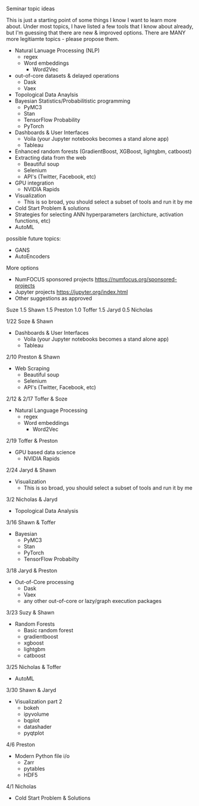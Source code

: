 Seminar topic ideas

This is just a starting point of some things I know I want to learn more about.  Under most topics, I have listed a few tools that I know about already, but I'm guessing that there are new & improved options.  There are MANY more legitiamte topics - please propose them.


- Natural Lanuage Processing (NLP)
  - regex
  - Word embeddings
    - Word2Vec
- out-of-core datasets & delayed operations
  - Dask
  - Vaex
- Topological Data Anaylsis
- Bayesian Statistics/Probabilitistic programming
  - PyMC3
  - Stan
  - TensorFlow Probability
  - PyTorch
- Dashboards & User Interfaces
  - Voila (your Jupyter notebooks becomes a stand alone app)
  - Tableau
- Enhanced random forests (GradientBoost, XGBoost, lightgbm, catboost)
- Extracting data from the web
  - Beautiful soup
  - Selenium
  - API's (Twitter, Facebook, etc)
- GPU integration
  - NVIDIA Rapids
- Visualization
  - This is so broad, you should select a subset of tools and run it by me
- Cold Start Problem & solutions
- Strategies for selecting ANN hyperparameters (archicture, activation functions, etc)
- AutoML
  
  
possible future topics:
- GANS
- AutoEncoders


More options
- NumFOCUS sponsored projects https://numfocus.org/sponsored-projects
- Jupyter projects https://jupyter.org/index.html
- Other suggestions as approved


Suze 1.5
Shawn 1.5
Preston 1.0
Toffer 1.5
Jaryd 0.5
Nicholas 


1/22
Soze & Shawn
- Dashboards & User Interfaces
  - Voila (your Jupyter notebooks becomes a stand alone app)
  - Tableau
  
  
2/10
Preston & Shawn
- Web Scraping
  - Beautiful soup
  - Selenium
  - API's (Twitter, Facebook, etc)
  
2/12 & 2/17
Toffer & Soze
- Natural Language Processing
  - regex
  - Word embeddings
    - Word2Vec

2/19
Toffer & Preston
- GPU based data science
  - NVIDIA Rapids
  
2/24
Jaryd & Shawn
- Visualization
  - This is so broad, you should select a subset of tools and run it by me

3/2
Nicholas & Jaryd
- Topological Data Analysis

3/16
Shawn & Toffer
- Bayesian
  - PyMC3
  - Stan
  - PyTorch
  - TensorFlow Probabilty

3/18
Jaryd & Preston
- Out-of-Core processing
  - Dask
  - Vaex
  - any other out-of-core or lazy/graph execution packages

3/23
Suzy & Shawn
- Random Forests
  - Basic random forest
  - gradientboost
  - xgboost
  - lightgbm
  - catboost

3/25
Nicholas & Toffer
- AutoML

3/30
Shawn & Jaryd
- Visualization part 2
  - bokeh
  - ipyvolume
  - bqplot
  - datashader
  - pyqtplot


4/6
Preston
- Modern Python file i/o
  - Zarr
  - pytables
  - HDF5

4/1
Nicholas
- Cold Start Problem & Solutions

